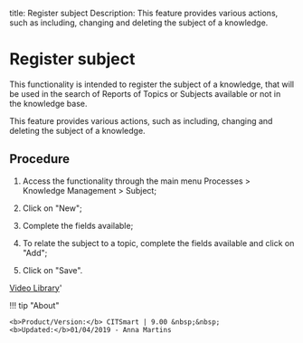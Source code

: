 title: Register subject
Description: This feature provides various actions, such as including, changing and deleting the subject of a knowledge.
# Register subject

This functionality is intended to register the subject of a knowledge, that will
be used in the search of Reports of Topics or Subjects available or not in the
knowledge base.

This feature provides various actions, such as including, changing and deleting
the subject of a knowledge.

Procedure
-------------

1.  Access the functionality through the main menu Processes \> Knowledge
    Management \> Subject;

2.  Click on "New";

3.  Complete the fields available;

4.  To relate the subject to a topic, complete the fields available and click on
    "Add";

5.  Click on "Save".


<i class='fa fa-youtube-play  fa-2x' style='color:#97ce17;vertical-align: middle;'> </i> [Video Library](https://www.youtube.com/playlist?list=PLB5qK2uzf2ROOaL7DsS86sLx4ilNgruEc)'

!!! tip "About"

    <b>Product/Version:</b> CITSmart | 9.00 &nbsp;&nbsp;
    <b>Updated:</b>01/04/2019 - Anna Martins
